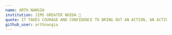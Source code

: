 ```yaml
---
name: ARTH NANGIA
institution: JIMS GREATER NOIDA 🚩 
quote: IT TAKES COURAGE AND CONFIDENCE TO BRING OUT AN ACTION, AN ACTION TO CONQUER FEAR
github_user: arthnangia
---
```

